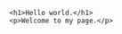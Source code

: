 <!DOCTYPE html>
<html lang="en">
<head>
    <meta charset="UTF-8">
    <meta name="viewport" content="width=device-width, initial-scale=1.0">
    <title>Welcome to Terence Galos github page</title>
</head>
<body>
    
    <h1>Hello world.</h1>
    <p>Welcome to my page.</p>
    
    
</body>
</html>
